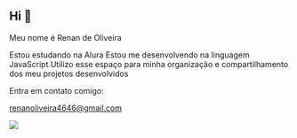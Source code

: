 ## Hi 👋

Meu nome é Renan de Oliveira

Estou estudando na Alura
Estou me desenvolvendo na linguagem JavaScript
Utilizo esse espaço para minha organização e compartilhamento dos meu projetos desenvolvidos

Entra em contato comigo:

renanoliveira4646@gmail.com

![](https://www.google.com/url?sa=i&url=https%3A%2F%2Fbr.pinterest.com%2Fpin%2F674273375483964423%2F&psig=AOvVaw2MFXXiJVSRMUijqnB2nE0S&ust=1717874410903000&source=images&cd=vfe&opi=89978449&ved=0CA8QjRxqFwoTCMDC9YObyoYDFQAAAAAdAAAAABAQ)


